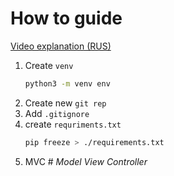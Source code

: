 # How to guide

[Video explanation (RUS)](https://youtu.be/xosRWR3V5lg)

1. Create `venv`
    ```bash
    python3 -m venv env
    ```
1. Create new `git rep`
1. Add `.gitignore`
1. create `requriments.txt` 
    ```bash
    pip freeze > ./requirements.txt
    ```
1. MVC # _Model View Controller_
